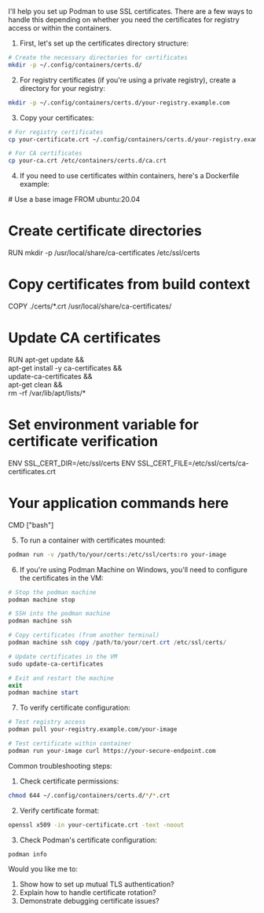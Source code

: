  I'll help you set up Podman to use SSL certificates. There are a few ways to handle this depending on whether you need the certificates for registry access or within the containers.

1. First, let's set up the certificates directory structure:

```bash
# Create the necessary directories for certificates
mkdir -p ~/.config/containers/certs.d/
```

2. For registry certificates (if you're using a private registry), create a directory for your registry:

```bash
mkdir -p ~/.config/containers/certs.d/your-registry.example.com
```

3. Copy your certificates:
```bash
# For registry certificates
cp your-certificate.crt ~/.config/containers/certs.d/your-registry.example.com/

# For CA certificates
cp your-ca.crt /etc/containers/certs.d/ca.crt
```

4. If you need to use certificates within containers, here's a Dockerfile example:



<antArtifact identifier="ssl-cert-dockerfile" type="application/vnd.ant.code" language="dockerfile" title="Dockerfile with SSL Certificate Configuration">
# Use a base image
FROM ubuntu:20.04

# Create certificate directories
RUN mkdir -p /usr/local/share/ca-certificates /etc/ssl/certs

# Copy certificates from build context
COPY ./certs/*.crt /usr/local/share/ca-certificates/

# Update CA certificates
RUN apt-get update && \
    apt-get install -y ca-certificates && \
    update-ca-certificates && \
    apt-get clean && \
    rm -rf /var/lib/apt/lists/*

# Set environment variable for certificate verification
ENV SSL_CERT_DIR=/etc/ssl/certs
ENV SSL_CERT_FILE=/etc/ssl/certs/ca-certificates.crt

# Your application commands here
CMD ["bash"]
</antArtifact>

5. To run a container with certificates mounted:
```bash
podman run -v /path/to/your/certs:/etc/ssl/certs:ro your-image
```

6. If you're using Podman Machine on Windows, you'll need to configure the certificates in the VM:
```powershell
# Stop the podman machine
podman machine stop

# SSH into the podman machine
podman machine ssh

# Copy certificates (from another terminal)
podman machine ssh copy /path/to/your/cert.crt /etc/ssl/certs/

# Update certificates in the VM
sudo update-ca-certificates

# Exit and restart the machine
exit
podman machine start
```

7. To verify certificate configuration:
```bash
# Test registry access
podman pull your-registry.example.com/your-image

# Test certificate within container
podman run your-image curl https://your-secure-endpoint.com
```

Common troubleshooting steps:

1. Check certificate permissions:
```bash
chmod 644 ~/.config/containers/certs.d/*/*.crt
```

2. Verify certificate format:
```bash
openssl x509 -in your-certificate.crt -text -noout
```

3. Check Podman's certificate configuration:
```bash
podman info
```

Would you like me to:
1. Show how to set up mutual TLS authentication?
2. Explain how to handle certificate rotation?
3. Demonstrate debugging certificate issues?